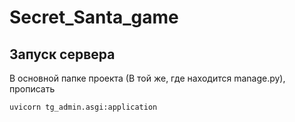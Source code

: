 # Secret_Santa_game
 
## Запуск сервера

В основной папке проекта (В той же, где находится manage.py), прописать
```
uvicorn tg_admin.asgi:application
```